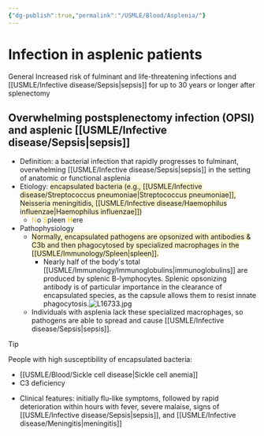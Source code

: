 ```yaml
---
{"dg-publish":true,"permalink":"/USMLE/Blood/Asplenia/"}
---
```


# Infection in asplenic patients
General
Increased risk of fulminant and life-threatening infections and [[USMLE/Infective disease/Sepsis\|sepsis]] for up to 30 years or longer after splenectomy
## Overwhelming postsplenectomy infection (OPSI) and asplenic [[USMLE/Infective disease/Sepsis\|sepsis]]
- Definition: a bacterial infection that rapidly progresses to fulminant, overwhelming [[USMLE/Infective disease/Sepsis\|sepsis]] in the setting of anatomic or functional asplenia
- Etiology: <span style="background:rgba(240, 200, 0, 0.2)">encapsulated bacteria (e.g., [[USMLE/Infective disease/Streptococcus pneumoniae\|Streptococcus pneumoniae]], Neisseria meningitidis, [[USMLE/Infective disease/Haemophilus influenzae\|Haemophilus influenzae]])</span>
	- <font color="#ffc000">N</font>o <font color="#ffc000">S</font>pleen <font color="#ffc000">H</font>ere
- Pathophysiology
	- <span style="background:rgba(240, 200, 0, 0.2)">Normally, encapsulated pathogens are opsonized with antibodies & C3b and then phagocytosed by specialized macrophages in the [[USMLE/Immunology/Spleen\|spleen]].</span>
		- Nearly half of the body's total [[USMLE/Immunology/Immunoglobulins\|immunoglobulins]] are produced by splenic B-lymphocytes. Splenic opsonizing antibody is of particular importance in the clearance of encapsulated species, as the capsule allows them to resist innate phagocytosis.![L16733.jpg](/img/user/appendix/L16733.jpg)
	- Individuals with asplenia lack these specialized macrophages, so pathogens are able to spread and cause [[USMLE/Infective disease/Sepsis\|sepsis]].

>[!tip] 
>People with high susceptibility of encapsulated bacteria:
>- [[USMLE/Blood/Sickle cell disease\|Sickle cell anemia]]
>- C3 deficiency
- Clinical features: initially flu-like symptoms, followed by rapid deterioration within hours with fever, severe malaise, signs of [[USMLE/Infective disease/Sepsis\|sepsis]], and [[USMLE/Infective disease/Meningitis\|meningitis]]
